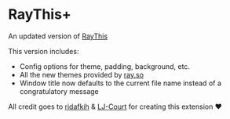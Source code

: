 # RayThis+

An updated version of [RayThis](https://github.com/ridafkih/raythis)

This version includes:
- Config options for theme, padding, background, etc.
- All the new themes provided by [ray.so](ray.so)
- Window title now defaults to the current file name instead of a congratulatory message

All credit goes to [ridafkih](https://github.com/ridafkih) & [LJ-Court](https://github.com/LJ-Court) for creating this extension ❤️
